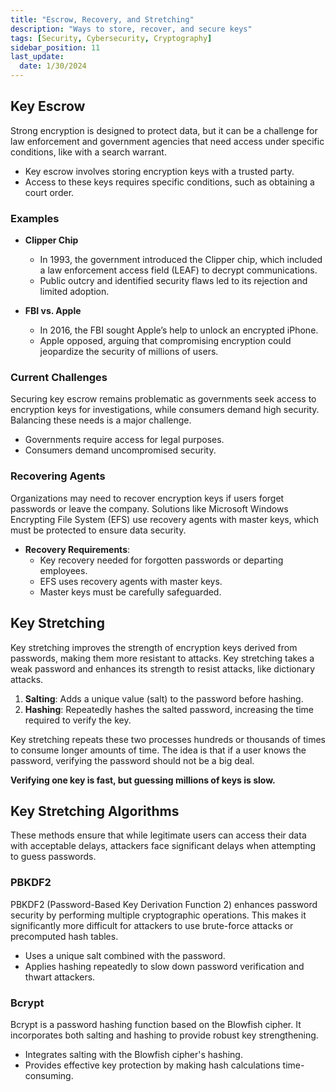 ```yaml
---
title: "Escrow, Recovery, and Stretching"
description: "Ways to store, recover, and secure keys"
tags: [Security, Cybersecurity, Cryptography]
sidebar_position: 11
last_update:
  date: 1/30/2024
---
```



## Key Escrow

Strong encryption is designed to protect data, but it can be a challenge for law enforcement and government agencies that need access under specific conditions, like with a search warrant. 

- Key escrow involves storing encryption keys with a trusted party.
- Access to these keys requires specific conditions, such as obtaining a court order.


### Examples 

- **Clipper Chip**
    - In 1993, the government introduced the Clipper chip, which included a law enforcement access field (LEAF) to decrypt communications.
    - Public outcry and identified security flaws led to its rejection and limited adoption.

- **FBI vs. Apple**
    - In 2016, the FBI sought Apple’s help to unlock an encrypted iPhone. 
    - Apple opposed, arguing that compromising encryption could jeopardize the security of millions of users.

### Current Challenges

Securing key escrow remains problematic as governments seek access to encryption keys for investigations, while consumers demand high security. Balancing these needs is a major challenge.

- Governments require access for legal purposes.
- Consumers demand uncompromised security.

### Recovering Agents 

Organizations may need to recover encryption keys if users forget passwords or leave the company. Solutions like Microsoft Windows Encrypting File System (EFS) use recovery agents with master keys, which must be protected to ensure data security.

- **Recovery Requirements**:
  - Key recovery needed for forgotten passwords or departing employees.
  - EFS uses recovery agents with master keys.
  - Master keys must be carefully safeguarded.

## Key Stretching 

Key stretching improves the strength of encryption keys derived from passwords, making them more resistant to attacks. Key stretching takes a weak password and enhances its strength to resist attacks, like dictionary attacks.

  1. **Salting**: Adds a unique value (salt) to the password before hashing.
  2. **Hashing**: Repeatedly hashes the salted password, increasing the time required to verify the key.

Key stretching repeats these two processes hundreds or thousands of times to consume longer amounts of time. The idea is that if a user knows the password, verifying the password should not be a big deal. 

**Verifying one key is fast, but guessing millions of keys is slow.**

## Key Stretching Algorithms

These methods ensure that while legitimate users can access their data with acceptable delays, attackers face significant delays when attempting to guess passwords.


### PBKDF2

PBKDF2 (Password-Based Key Derivation Function 2) enhances password security by performing multiple cryptographic operations. This makes it significantly more difficult for attackers to use brute-force attacks or precomputed hash tables.

- Uses a unique salt combined with the password.
- Applies hashing repeatedly to slow down password verification and thwart attackers.

### Bcrypt

Bcrypt is a password hashing function based on the Blowfish cipher. It incorporates both salting and hashing to provide robust key strengthening.

- Integrates salting with the Blowfish cipher's hashing.
- Provides effective key protection by making hash calculations time-consuming.